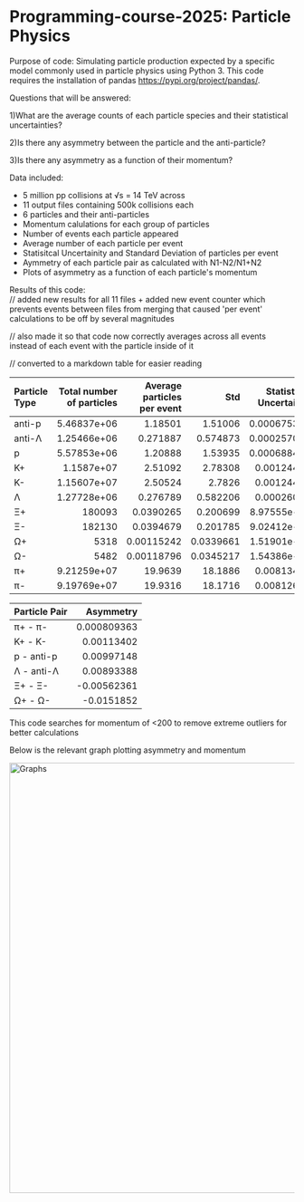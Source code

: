 # Programming-course-2025: Particle Physics
Purpose of code:
  Simulating particle production expected by a specific model commonly used in particle physics using Python 3.
  This code requires the installation of pandas https://pypi.org/project/pandas/.

Questions that will be answered:  

  1)What are the average counts of each particle species and their statistical uncertainties?  
  
  2)Is there any asymmetry between the particle and the anti-particle?  
  
  3)Is there any asymmetry as a function of their momentum?  
  

Data included:
  - 5 million pp collisions at √s = 14 TeV across
  - 11 output files containing 500k collisions each
  - 6 particles and their anti-particles
  - Momentum calulations for each group of particles
  - Number of events each particle appeared
  - Average number of each particle per event
  - Statisitcal Uncertainity and Standard Deviation of particles per event
  - Aymmetry of each particle pair as calculated with N1-N2/N1+N2
  - Plots of asymmetry as a function of each particle's momentum


Results of this code:  
// added new results for all 11 files + added new event counter which prevents events between files from merging that caused 'per event' calculations to be off by several magnitudes  

// also made it so that code now correctly averages across all events instead of each event with the particle inside of it  

// converted to a markdown table for easier reading  


| Particle Type   |   Total number of particles |   Average particles per event |        Std |   Statistical Uncertainty |
|:----------------|----------------------------:|------------------------------:|-----------:|--------------------------:|
| anti-p          |                 5.46837e+06 |                    1.18501    |  1.51006   |               0.000675317 |
| anti-Λ          |                 1.25466e+06 |                    0.271887   |  0.574873  |               0.000257091 |
| p               |                 5.57853e+06 |                    1.20888    |  1.53935   |               0.000688418 |
| Κ+              |                 1.1587e+07  |                    2.51092    |  2.78308   |               0.00124463  |
| Κ-              |                 1.15607e+07 |                    2.50524    |  2.7826    |               0.00124442  |
| Λ               |                 1.27728e+06 |                    0.276789   |  0.582206  |               0.00026037  |
| Ξ+              |            180093           |                    0.0390265  |  0.200699  |               8.97555e-05 |
| Ξ-              |            182130           |                    0.0394679  |  0.201785  |               9.02412e-05 |
| Ω+              |              5318           |                    0.00115242 |  0.0339661 |               1.51901e-05 |
| Ω-              |              5482           |                    0.00118796 |  0.0345217 |               1.54386e-05 |
| π+              |                 9.21259e+07 |                   19.9639     | 18.1886    |               0.00813417  |
| π-              |                 9.19769e+07 |                   19.9316     | 18.1716    |               0.00812659  |


  
| Particle Pair   |    Asymmetry |
|:----------------|-------------:|
| π+ - π-         |  0.000809363 |
| Κ+ - Κ-         |  0.00113402  |
| p - anti-p      |  0.00997148  |
| Λ - anti-Λ      |  0.00893388  |
| Ξ+ - Ξ-         | -0.00562361  |
| Ω+ - Ω-         | -0.0151852   |

This code searches for momentum of <200 to remove extreme outliers for better calculations  

Below is the relevant graph plotting asymmetry and momentum  

<img width="1536" height="760" alt="Graphs" src="https://github.com/user-attachments/assets/9c0fc014-2180-4107-884e-1eeff7d19b3a" />
